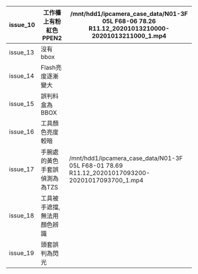 issue_10  |  工作檯上有粉紅色PPEN2     |  /mnt/hdd1/ipcamera_case_data/N01-3F 05L F68-06 78.26 R11.12_20201013210000-20201013211000_1.mp4
----------|--------------------|-------------------------------------------------------------------------------------------------
issue_13  |  沒有bbox            |
issue_14  |  Flash亮度逐漸變大       |
issue_15  |  誤判料盒為BBOX         |
issue_16  |  工具顏色亮度較暗          |
issue_17  |  手腕處的黃色手套誤偵測為為TZS  |  /mnt/hdd1/ipcamera_case_data/N01-3F 05L F68-01 78.69 R11.12_20201017093200-20201017093700_1.mp4
issue_18  |  工具被手遮擋, 無法用顏色辨識   |
issue_19  |  頭套誤判為閃光           |